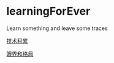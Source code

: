 # learningForEver
Learn something and leave some traces

[技术积累](https://qpnc8ac8e8.feishu.cn/drive/folder/fldcnlSYBMkjx5yejECJ74CVdiT)

[眼界和格局](https://qpnc8ac8e8.feishu.cn/drive/folder/fldcnBhTv3atZfjxZIcWHJnnFsc)